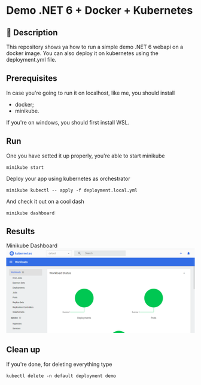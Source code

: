 # Demo .NET 6 + Docker + Kubernetes

## 📘 Description
This repository shows ya how to run a simple demo .NET 6 webapi on a docker image.
You can also deploy it on kubernetes using the deployment.yml file.

## Prerequisites
In case you're going to run it on localhost, like me, you should install 
- docker;
- minikube. 

If you're on windows, you should first install WSL.

## Run
One you have setted it up properly, you're able to start minikube
```
minikube start
```
Deploy your app using kubernetes as orchestrator
```
minikube kubectl -- apply -f deployment.local.yml
```
And check it out on a cool dash
```
minikube dashboard
```

## Results
Minikube Dashboard
<img src=".github/images/minikube-dashboard.png"/>

## Clean up
If you're done, for deleting everything type
```
kubectl delete -n default deployment demo
```